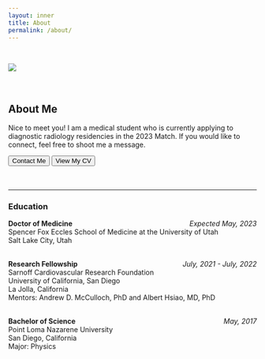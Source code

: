```yaml
---
layout: inner
title: About
permalink: /about/
---
```


<br />

<img class="img-responsive-full" src="/portfolio/img/thumbnail_crabb_portrait.png"> <br />
<br />
<br />

## About Me

Nice to meet you! I am a medical student who is currently applying to diagnostic radiology residencies in the 2023 Match. If you would like to connect, feel free to shoot me a message.<br />
<div class="hero-buttons">
 <a data-toggle="modal" data-target="#contact"><button class="btn btn-default btn-lg">Contact Me</button></a>
 <a href="/portfolio/img/cv.pdf" target="/portfolio/img/cv.pdf"><button class="btn btn-default btn-lg">View My CV</button></a>
</div>
<br />
<br />

<hr /> 

### Education
**Doctor of Medicine**
<span style="float:right; font-style: italic">
    Expected May, 2023 
</span><br />
<span style="text-align: left;"> 
Spencer Fox Eccles School of Medicine at the University of Utah <br />
Salt Lake City, Utah
</span><br><br>

**Research Fellowship**
<span style="float:right; font-style: italic">
    July, 2021 - July, 2022 
</span><br />
<span style="text-align: left;"> 
Sarnoff Cardiovascular Research Foundation <br />
University of California, San Diego <br />
La Jolla, California <br />
Mentors: Andrew D. McCulloch, PhD and Albert Hsiao, MD, PhD
</span><br><br>

**Bachelor of Science**
<span style="float:right; font-style: italic">
    May, 2017 
</span><br />
<span style="text-align: left;"> 
Point Loma Nazarene University <br />
San Diego, California <br />
Major: Physics
</span><br><br>
